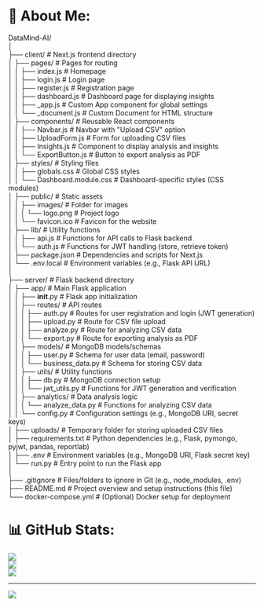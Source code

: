 # 💫 About Me:
DataMind-AI/<br>│<br>├── client/                     # Next.js frontend directory<br>│   ├── pages/                  # Pages for routing<br>│   │   ├── index.js            # Homepage<br>│   │   ├── login.js            # Login page<br>│   │   ├── register.js         # Registration page<br>│   │   ├── dashboard.js        # Dashboard page for displaying insights<br>│   │   ├── _app.js             # Custom App component for global settings<br>│   │   └── _document.js        # Custom Document for HTML structure<br>│   ├── components/             # Reusable React components<br>│   │   ├── Navbar.js           # Navbar with "Upload CSV" option<br>│   │   ├── UploadForm.js       # Form for uploading CSV files<br>│   │   ├── Insights.js         # Component to display analysis and insights<br>│   │   └── ExportButton.js     # Button to export analysis as PDF<br>│   ├── styles/                 # Styling files<br>│   │   ├── globals.css         # Global CSS styles<br>│   │   └── Dashboard.module.css # Dashboard-specific styles (CSS modules)<br>│   ├── public/                 # Static assets<br>│   │   ├── images/             # Folder for images<br>│   │   │   └── logo.png        # Project logo<br>│   │   └── favicon.ico         # Favicon for the website<br>│   ├── lib/                    # Utility functions<br>│   │   ├── api.js              # Functions for API calls to Flask backend<br>│   │   └── auth.js             # Functions for JWT handling (store, retrieve token)<br>│   ├── package.json            # Dependencies and scripts for Next.js<br>│   └── .env.local              # Environment variables (e.g., Flask API URL)<br>│<br>├── server/                     # Flask backend directory<br>│   ├── app/                    # Main Flask application<br>│   │   ├── __init__.py         # Flask app initialization<br>│   │   ├── routes/             # API routes<br>│   │   │   ├── auth.py         # Routes for user registration and login (JWT generation)<br>│   │   │   ├── upload.py       # Route for CSV file upload<br>│   │   │   ├── analyze.py      # Route for analyzing CSV data<br>│   │   │   └── export.py       # Route for exporting analysis as PDF<br>│   │   ├── models/             # MongoDB models/schemas<br>│   │   │   ├── user.py         # Schema for user data (email, password)<br>│   │   │   └── business_data.py # Schema for storing CSV data<br>│   │   ├── utils/              # Utility functions<br>│   │   │   ├── db.py           # MongoDB connection setup<br>│   │   │   └── jwt_utils.py    # Functions for JWT generation and verification<br>│   │   ├── analytics/          # Data analysis logic<br>│   │   │   └── analyze_data.py # Functions for analyzing CSV data<br>│   │   └── config.py           # Configuration settings (e.g., MongoDB URI, secret keys)<br>│   ├── uploads/                # Temporary folder for storing uploaded CSV files<br>│   ├── requirements.txt        # Python dependencies (e.g., Flask, pymongo, pyjwt, pandas, reportlab)<br>│   ├── .env                    # Environment variables (e.g., MongoDB URI, Flask secret key)<br>│   └── run.py                  # Entry point to run the Flask app<br>│<br>├── .gitignore                  # Files/folders to ignore in Git (e.g., node_modules, .env)<br>├── README.md                   # Project overview and setup instructions (this file)<br>└── docker-compose.yml          # (Optional) Docker setup for deployment

# 📊 GitHub Stats:
![](https://github-readme-stats.vercel.app/api?username=Hh&theme=dark&hide_border=false&include_all_commits=false&count_private=false)<br/>
![](https://nirzak-streak-stats.vercel.app/?user=Hh&theme=dark&hide_border=false)<br/>
![](https://github-readme-stats.vercel.app/api/top-langs/?username=Hh&theme=dark&hide_border=false&include_all_commits=false&count_private=false&layout=compact)

---
[![](https://visitcount.itsvg.in/api?id=Hh&icon=0&color=0)](https://visitcount.itsvg.in)

<!-- Proudly created with GPRM ( https://gprm.itsvg.in ) -->